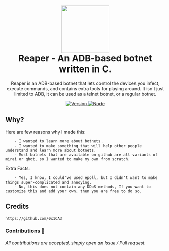 <h1 align="center">
	<img src="https://static.thenounproject.com/png/4050176-200.png" width="150px"><br>
    Reaper - An ADB-based botnet written in C.
</h1>
<p align="center">
	Reaper is an ADB-based botnet that lets control the devices you infect, execute commands, and contains extra tools for playing around. It isn't just limited 
	to ADB, it can be used as a telnet botnet, or a regular botnet.
</p>

<p align="center">
	<a href="https://deno.land" target="_blank">
    	<img src="https://img.shields.io/badge/Version-1.0.0-7DCDE3?style=for-the-badge" alt="Version">
     </a>
	<a href="https://deno.land" target="_blank">
    	<img src="https://img.shields.io/badge/Deno-1.0.0+-7DCDE3?style=for-the-badge" alt="Node">
     </a>
</p>

## Why?

Here are few reasons why I made this:
```
	- I wanted to learn more about botnets.
	- I wanted to make something that will help other people understand and learn more about botnets.
	- Most botnets that are available on github are all variants of mirai or qbot, so I wanted to make my own from scratch.
```
Extra Facts:
```
	- Yes, I know, I could've used epoll, but I didn't want to make things super-complicated and annoying.
	- No, this does not contain any DDoS methods, If you want to customize this and add your own, then you are free to do so.
```
## Credits
```
https://github.com/0x1CA3
```
### Contributions 🎉
###### All contributions are accepted, simply open an Issue / Pull request.
